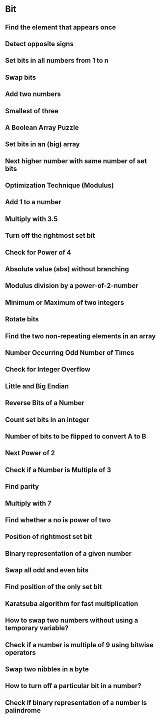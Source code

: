 # Bit

##  Find the element that appears once
##  Detect opposite signs
##  Set bits in all numbers from 1 to n
##  Swap bits
##  Add two numbers
##  Smallest of three
##  A Boolean Array Puzzle
##  Set bits in an (big) array
##  Next higher number with same number of set bits
##  Optimization Technique (Modulus)
##  Add 1 to a number
##  Multiply with 3.5
##  Turn off the rightmost set bit
##  Check for Power of 4
##  Absolute value (abs) without branching
##  Modulus division by a power-of-2-number
##  Minimum or Maximum of two integers
##  Rotate bits
##  Find the two non-repeating elements in an array
##  Number Occurring Odd Number of Times
##  Check for Integer Overflow
##  Little and Big Endian
##  Reverse Bits of a Number
##  Count set bits in an integer
##  Number of bits to be flipped to convert A to B
##  Next Power of 2
##  Check if a Number is Multiple of 3
##  Find parity
##  Multiply with 7
##  Find whether a no is power of two
##  Position of rightmost set bit
##  Binary representation of a given number
##  Swap all odd and even bits
##  Find position of the only set bit
##  Karatsuba algorithm for fast multiplication
##  How to swap two numbers without using a temporary variable?
##  Check if a number is multiple of 9 using bitwise operators
##  Swap two nibbles in a byte
##  How to turn off a particular bit in a number?
##  Check if binary representation of a number is palindrome

